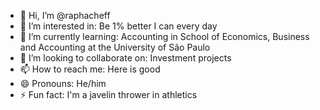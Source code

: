 - 👋 Hi, I’m @raphacheff
- 👀 I’m interested in: Be 1% better I can every day
- 🌱 I’m currently learning: Accounting in School of Economics, Business and Accounting at the University of São Paulo
- 💞️ I’m looking to collaborate on: Investment projects
- 📫 How to reach me: Here is good
- 😄 Pronouns: He/him
- ⚡ Fun fact: I'm a javelin thrower in athletics

<!---
raphacheff/raphacheff is a ✨ special ✨ repository because its `README.md` (this file) appears on your GitHub profile.
You can click the Preview link to take a look at your changes.
--->
    
